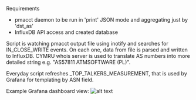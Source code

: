Requirements

 - pmacct daemon to be run in 'print' JSON mode and aggregating just by 'dst_as' 
 - InfluxDB API access and created database

Script is watching pmacct output file using inotify and searches for IN_CLOSE_WRITE events. On each one, data from file is parsed and written to InfluxDB. CYMRU whois server is used to translate AS numbers into more detailed string e.g. "AS57811 ATMSOFTWARE (PL)".

Everyday script refreshes _TOP_TALKERS_MEASUREMENT, that is used by Grafana for templating by ASN field.

Example Grafana dashboard view:
![alt text](https://raw.githubusercontent.com/piwanejko/pmacct-to-influxdb/master/example_dashboard.png)